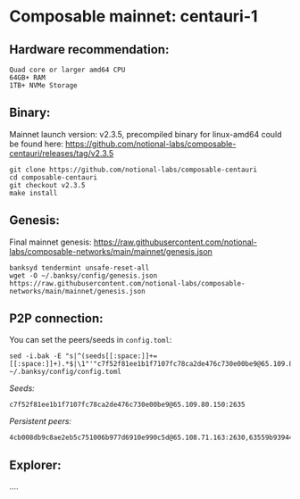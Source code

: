 # Composable mainnet: centauri-1

## Hardware recommendation:
```
Quad core or larger amd64 CPU
64GB+ RAM
1TB+ NVMe Storage
```
## Binary:

Mainnet launch version: v2.3.5, precompiled binary for linux-amd64 could be found here: https://github.com/notional-labs/composable-centauri/releases/tag/v2.3.5

```
git clone https://github.com/notional-labs/composable-centauri
cd composable-centauri
git checkout v2.3.5
make install
```
## Genesis:
Final mainnet genesis: https://raw.githubusercontent.com/notional-labs/composable-networks/main/mainnet/genesis.json
```
banksyd tendermint unsafe-reset-all
wget -O ~/.banksy/config/genesis.json https://raw.githubusercontent.com/notional-labs/composable-networks/main/mainnet/genesis.json
```

## P2P connection:
You can set the peers/seeds in `config.toml`:
```
sed -i.bak -E "s|^(seeds[[:space:]]+=[[:space:]]+).*$|\1"'"c7f52f81ee1b1f7107fc78ca2de476c730e00be9@65.109.80.150:2635"'"|" ~/.banksy/config/config.toml
```

*Seeds:*
```
c7f52f81ee1b1f7107fc78ca2de476c730e00be9@65.109.80.150:2635
```

*Persistent peers:*
```
4cb008db9c8ae2eb5c751006b977d6910e990c5d@65.108.71.163:2630,63559b939442512ed82d2ded46d02ab1021ea29a@95.214.55.138:53656
```

## Explorer:
....
